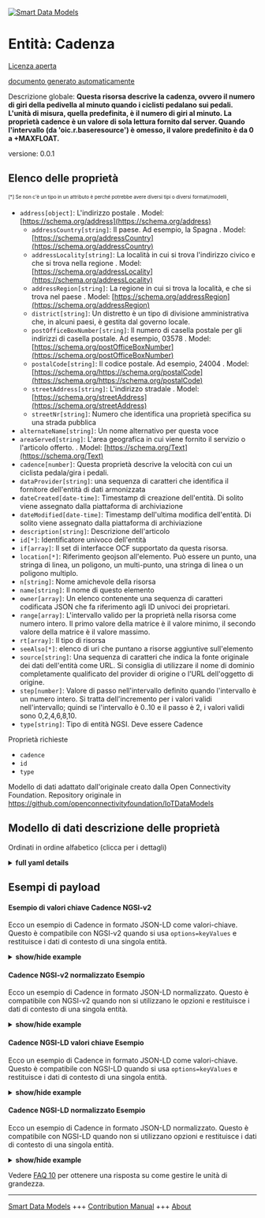 <!-- 10-Header -->  
[![Smart Data Models](https://smartdatamodels.org/wp-content/uploads/2022/01/SmartDataModels_logo.png "Logo")](https://smartdatamodels.org)  
Entità: Cadenza  
===============<!-- /10-Header -->  
<!-- 15-License -->  
[Licenza aperta](https://github.com/smart-data-models//dataModel.OCF/blob/master/Cadence/LICENSE.md)  
[documento generato automaticamente](https://docs.google.com/presentation/d/e/2PACX-1vTs-Ng5dIAwkg91oTTUdt8ua7woBXhPnwavZ0FxgR8BsAI_Ek3C5q97Nd94HS8KhP-r_quD4H0fgyt3/pub?start=false&loop=false&delayms=3000#slide=id.gb715ace035_0_60)  
<!-- /15-License -->  
<!-- 20-Description -->  
Descrizione globale: **Questa risorsa descrive la cadenza, ovvero il numero di giri della pedivella al minuto quando i ciclisti pedalano sui pedali. L'unità di misura, quella predefinita, è il numero di giri al minuto. La proprietà cadence è un valore di sola lettura fornito dal server. Quando l'intervallo (da 'oic.r.baseresource') è omesso, il valore predefinito è da 0 a +MAXFLOAT.**  
versione: 0.0.1  
<!-- /20-Description -->  
<!-- 30-PropertiesList -->  

## Elenco delle proprietà  

<sup><sub>[*] Se non c'è un tipo in un attributo è perché potrebbe avere diversi tipi o diversi formati/modelli</sub></sup>.  
- `address[object]`: L'indirizzo postale  . Model: [https://schema.org/address](https://schema.org/address)	- `addressCountry[string]`: Il paese. Ad esempio, la Spagna  . Model: [https://schema.org/addressCountry](https://schema.org/addressCountry)  
	- `addressLocality[string]`: La località in cui si trova l'indirizzo civico e che si trova nella regione  . Model: [https://schema.org/addressLocality](https://schema.org/addressLocality)  
	- `addressRegion[string]`: La regione in cui si trova la località, e che si trova nel paese  . Model: [https://schema.org/addressRegion](https://schema.org/addressRegion)  
	- `district[string]`: Un distretto è un tipo di divisione amministrativa che, in alcuni paesi, è gestita dal governo locale.    
	- `postOfficeBoxNumber[string]`: Il numero di casella postale per gli indirizzi di casella postale. Ad esempio, 03578  . Model: [https://schema.org/postOfficeBoxNumber](https://schema.org/postOfficeBoxNumber)  
	- `postalCode[string]`: Il codice postale. Ad esempio, 24004  . Model: [https://schema.org/https://schema.org/postalCode](https://schema.org/https://schema.org/postalCode)  
	- `streetAddress[string]`: L'indirizzo stradale  . Model: [https://schema.org/streetAddress](https://schema.org/streetAddress)  
	- `streetNr[string]`: Numero che identifica una proprietà specifica su una strada pubblica    
- `alternateName[string]`: Un nome alternativo per questa voce  - `areaServed[string]`: L'area geografica in cui viene fornito il servizio o l'articolo offerto.  . Model: [https://schema.org/Text](https://schema.org/Text)- `cadence[number]`: Questa proprietà descrive la velocità con cui un ciclista pedala/gira i pedali.  - `dataProvider[string]`: una sequenza di caratteri che identifica il fornitore dell'entità di dati armonizzata  - `dateCreated[date-time]`: Timestamp di creazione dell'entità. Di solito viene assegnato dalla piattaforma di archiviazione  - `dateModified[date-time]`: Timestamp dell'ultima modifica dell'entità. Di solito viene assegnato dalla piattaforma di archiviazione  - `description[string]`: Descrizione dell'articolo  - `id[*]`: Identificatore univoco dell'entità  - `if[array]`: Il set di interfacce OCF supportato da questa risorsa.  - `location[*]`: Riferimento geojson all'elemento. Può essere un punto, una stringa di linea, un poligono, un multi-punto, una stringa di linea o un poligono multiplo.  - `n[string]`: Nome amichevole della risorsa  - `name[string]`: Il nome di questo elemento  - `owner[array]`: Un elenco contenente una sequenza di caratteri codificata JSON che fa riferimento agli ID univoci dei proprietari.  - `range[array]`: L'intervallo valido per la proprietà nella risorsa come numero intero. Il primo valore della matrice è il valore minimo, il secondo valore della matrice è il valore massimo.  - `rt[array]`: Il tipo di risorsa  - `seeAlso[*]`: elenco di uri che puntano a risorse aggiuntive sull'elemento  - `source[string]`: Una sequenza di caratteri che indica la fonte originale dei dati dell'entità come URL. Si consiglia di utilizzare il nome di dominio completamente qualificato del provider di origine o l'URL dell'oggetto di origine.  - `step[number]`: Valore di passo nell'intervallo definito quando l'intervallo è un numero intero.  Si tratta dell'incremento per i valori validi nell'intervallo; quindi se l'intervallo è 0..10 e il passo è 2, i valori validi sono 0,2,4,6,8,10.  - `type[string]`: Tipo di entità NGSI. Deve essere Cadence  <!-- /30-PropertiesList -->  
<!-- 35-RequiredProperties -->  
Proprietà richieste  
- `cadence`  - `id`  - `type`  <!-- /35-RequiredProperties -->  
<!-- 40-RequiredProperties -->  
Modello di dati adattato dall'originale creato dalla Open Connectivity Foundation. Repository originale in https://github.com/openconnectivityfoundation/IoTDataModels  
<!-- /40-RequiredProperties -->  
<!-- 50-DataModelHeader -->  
## Modello di dati descrizione delle proprietà  
Ordinati in ordine alfabetico (clicca per i dettagli)  
<!-- /50-DataModelHeader -->  
<!-- 60-ModelYaml -->  
<details><summary><strong>full yaml details</strong></summary>    
```yaml  
Cadence:    
  description: 'This Resource describes the cadence, which is the number of revolutions of crank per minute when cyclists pedal the pedals. The unit, which is the default unit, is rpm. The cadence Property is a read-only value that is provided by the server. When range (from ''oic.r.baseresource'') is omitted the default is 0 to +MAXFLOAT.'    
  properties:    
    address:    
      description: The mailing address    
      properties:    
        addressCountry:    
          description: 'The country. For example, Spain'    
          type: string    
          x-ngsi:    
            model: https://schema.org/addressCountry    
            type: Property    
        addressLocality:    
          description: 'The locality in which the street address is, and which is in the region'    
          type: string    
          x-ngsi:    
            model: https://schema.org/addressLocality    
            type: Property    
        addressRegion:    
          description: 'The region in which the locality is, and which is in the country'    
          type: string    
          x-ngsi:    
            model: https://schema.org/addressRegion    
            type: Property    
        district:    
          description: 'A district is a type of administrative division that, in some countries, is managed by the local government'    
          type: string    
          x-ngsi:    
            type: Property    
        postOfficeBoxNumber:    
          description: 'The post office box number for PO box addresses. For example, 03578'    
          type: string    
          x-ngsi:    
            model: https://schema.org/postOfficeBoxNumber    
            type: Property    
        postalCode:    
          description: 'The postal code. For example, 24004'    
          type: string    
          x-ngsi:    
            model: https://schema.org/https://schema.org/postalCode    
            type: Property    
        streetAddress:    
          description: The street address    
          type: string    
          x-ngsi:    
            model: https://schema.org/streetAddress    
            type: Property    
        streetNr:    
          description: Number identifying a specific property on a public street    
          type: string    
          x-ngsi:    
            type: Property    
      type: object    
      x-ngsi:    
        model: https://schema.org/address    
        type: Property    
    alternateName:    
      description: An alternative name for this item    
      type: string    
      x-ngsi:    
        type: Property    
    areaServed:    
      description: The geographic area where a service or offered item is provided    
      type: string    
      x-ngsi:    
        model: https://schema.org/Text    
        type: Property    
    cadence:    
      description: This Property describes the rate at which a cyclist is pedalling/turning the pedals    
      minimum: 0    
      readOnly: true    
      type: number    
      x-ngsi:    
        type: Property    
    dataProvider:    
      description: A sequence of characters identifying the provider of the harmonised data entity    
      type: string    
      x-ngsi:    
        type: Property    
    dateCreated:    
      description: Entity creation timestamp. This will usually be allocated by the storage platform    
      format: date-time    
      type: string    
      x-ngsi:    
        type: Property    
    dateModified:    
      description: Timestamp of the last modification of the entity. This will usually be allocated by the storage platform    
      format: date-time    
      type: string    
      x-ngsi:    
        type: Property    
    description:    
      description: A description of this item    
      type: string    
      x-ngsi:    
        type: Property    
    id:    
      anyOf:    
        - description: Identifier format of any NGSI entity    
          maxLength: 256    
          minLength: 1    
          pattern: ^[\w\-\.\{\}\$\+\*\[\]`|~^@!,:\\]+$    
          type: string    
          x-ngsi:    
            type: Property    
        - description: Identifier format of any NGSI entity    
          format: uri    
          type: string    
          x-ngsi:    
            type: Property    
      description: Unique identifier of the entity    
      x-ngsi:    
        type: Property    
    if:    
      description: The OCF Interface set supported by this Resource    
      items:    
        enum:    
          - oic.if.s    
          - oic.if.baseline    
        type: string    
      minItems: 1    
      readOnly: true    
      type: array    
      uniqueItems: true    
      x-ngsi:    
        type: Property    
    location:    
      description: 'Geojson reference to the item. It can be Point, LineString, Polygon, MultiPoint, MultiLineString or MultiPolygon'    
      oneOf:    
        - description: Geojson reference to the item. Point    
          properties:    
            bbox:    
              items:    
                type: number    
              minItems: 4    
              type: array    
            coordinates:    
              items:    
                type: number    
              minItems: 2    
              type: array    
            type:    
              enum:    
                - Point    
              type: string    
          required:    
            - type    
            - coordinates    
          title: GeoJSON Point    
          type: object    
          x-ngsi:    
            type: GeoProperty    
        - description: Geojson reference to the item. LineString    
          properties:    
            bbox:    
              items:    
                type: number    
              minItems: 4    
              type: array    
            coordinates:    
              items:    
                items:    
                  type: number    
                minItems: 2    
                type: array    
              minItems: 2    
              type: array    
            type:    
              enum:    
                - LineString    
              type: string    
          required:    
            - type    
            - coordinates    
          title: GeoJSON LineString    
          type: object    
          x-ngsi:    
            type: GeoProperty    
        - description: Geojson reference to the item. Polygon    
          properties:    
            bbox:    
              items:    
                type: number    
              minItems: 4    
              type: array    
            coordinates:    
              items:    
                items:    
                  items:    
                    type: number    
                  minItems: 2    
                  type: array    
                minItems: 4    
                type: array    
              type: array    
            type:    
              enum:    
                - Polygon    
              type: string    
          required:    
            - type    
            - coordinates    
          title: GeoJSON Polygon    
          type: object    
          x-ngsi:    
            type: GeoProperty    
        - description: Geojson reference to the item. MultiPoint    
          properties:    
            bbox:    
              items:    
                type: number    
              minItems: 4    
              type: array    
            coordinates:    
              items:    
                items:    
                  type: number    
                minItems: 2    
                type: array    
              type: array    
            type:    
              enum:    
                - MultiPoint    
              type: string    
          required:    
            - type    
            - coordinates    
          title: GeoJSON MultiPoint    
          type: object    
          x-ngsi:    
            type: GeoProperty    
        - description: Geojson reference to the item. MultiLineString    
          properties:    
            bbox:    
              items:    
                type: number    
              minItems: 4    
              type: array    
            coordinates:    
              items:    
                items:    
                  items:    
                    type: number    
                  minItems: 2    
                  type: array    
                minItems: 2    
                type: array    
              type: array    
            type:    
              enum:    
                - MultiLineString    
              type: string    
          required:    
            - type    
            - coordinates    
          title: GeoJSON MultiLineString    
          type: object    
          x-ngsi:    
            type: GeoProperty    
        - description: Geojson reference to the item. MultiLineString    
          properties:    
            bbox:    
              items:    
                type: number    
              minItems: 4    
              type: array    
            coordinates:    
              items:    
                items:    
                  items:    
                    items:    
                      type: number    
                    minItems: 2    
                    type: array    
                  minItems: 4    
                  type: array    
                type: array    
              type: array    
            type:    
              enum:    
                - MultiPolygon    
              type: string    
          required:    
            - type    
            - coordinates    
          title: GeoJSON MultiPolygon    
          type: object    
          x-ngsi:    
            type: GeoProperty    
      x-ngsi:    
        type: GeoProperty    
    n:    
      description: Friendly name of the Resource    
      maxLength: 64    
      readOnly: true    
      type: string    
      x-ngsi:    
        type: Property    
    name:    
      description: The name of this item    
      type: string    
      x-ngsi:    
        type: Property    
    owner:    
      description: A List containing a JSON encoded sequence of characters referencing the unique Ids of the owner(s)    
      items:    
        anyOf:    
          - description: Identifier format of any NGSI entity    
            maxLength: 256    
            minLength: 1    
            pattern: ^[\w\-\.\{\}\$\+\*\[\]`|~^@!,:\\]+$    
            type: string    
            x-ngsi:    
              type: Property    
          - description: Identifier format of any NGSI entity    
            format: uri    
            type: string    
            x-ngsi:    
              type: Property    
        description: Unique identifier of the entity    
        x-ngsi:    
          type: Property    
      type: array    
      x-ngsi:    
        type: Property    
    range:    
      description: 'The valid range for the Property in the Resource as an integer. The first value in the array is the minimum value, the second value in the array is the maximum value'    
      items:    
        type: integer    
      maxItems: 2    
      minItems: 2    
      readOnly: true    
      type: array    
      x-ngsi:    
        type: Property    
    rt:    
      description: The Resource Type    
      items:    
        enum:    
          - oic.r.cadence    
        type: string    
      minItems: 1    
      readOnly: true    
      type: array    
      uniqueItems: true    
      x-ngsi:    
        type: Property    
    seeAlso:    
      description: list of uri pointing to additional resources about the item    
      oneOf:    
        - items:    
            format: uri    
            type: string    
          minItems: 1    
          type: array    
        - format: uri    
          type: string    
      x-ngsi:    
        type: Property    
    source:    
      description: 'A sequence of characters giving the original source of the entity data as a URL. Recommended to be the fully qualified domain name of the source provider, or the URL to the source object'    
      type: string    
      x-ngsi:    
        type: Property    
    step:    
      description: 'Step value across the defined range when the range is an integer.  This is the increment for valid values across the range; so if range is 0..10 and step is 2 then valid values are 0,2,4,6,8,10'    
      readOnly: true    
      type: number    
      x-ngsi:    
        type: Property    
    type:    
      description: NGSI entity type. It has to be Cadence    
      enum:    
        - Cadence    
      type: string    
      x-ngsi:    
        type: Property    
  required:    
    - cadence    
    - id    
    - type    
  type: object    
  x-derived-from: https://raw.githubusercontent.com/openconnectivityfoundation/IoTDataModels/master/Cadence.swagger.json    
  x-disclaimer: 'Redistribution and use in source and binary forms, with or without modification, are permitted  provided that the license conditions are met. Copyleft (c) 2022 Contributors to Smart Data Models Program'    
  x-license-url: https://github.com/smart-data-models/dataModel.OCF/blob/master/Cadence/LICENSE.md    
  x-model-schema: https://smart-data-models.github.io/dataModel.OCF/Cadence/schema.json    
  x-model-tags: OCF    
  x-version: 0.0.1    
```  
</details>    
<!-- /60-ModelYaml -->  
<!-- 70-MiddleNotes -->  
<!-- /70-MiddleNotes -->  
<!-- 80-Examples -->  
## Esempi di payload  
#### Esempio di valori chiave Cadence NGSI-v2  
Ecco un esempio di Cadence in formato JSON-LD come valori-chiave. Questo è compatibile con NGSI-v2 quando si usa `options=keyValues` e restituisce i dati di contesto di una singola entità.  
<details><summary><strong>show/hide example</strong></summary>    
```json  
{  
    "id": "urn:ngsi-ld:Cadence:id:TPHF:03053239",  
    "dateCreated": "1978-01-30T19:52:56Z",  
    "dateModified": "1983-06-21T10:31:38Z",  
    "source": "On visit act fact of good difference radio. Wom",  
    "name": "Truth table real fall. Light us trip class too skin win. Capital family knowledge cause year.",  
    "alternateName": "Friend group responsibility democratic similar plan ok ahead. Rate hundred trial amount population air appear. Reduce bar stock.",  
    "description": "Agree kitchen human available job toward Democrat operation.",  
    "dataProvider": "Would",  
    "owner": [  
        "urn:ngsi-ld:Cadence:items:HVXJ:51284952",  
        "urn:ngsi-ld:Cadence:items:CKFD:65641415"  
    ],  
    "seeAlso": [  
        "urn:ngsi-ld:Cadence:items:TRMB:82747414"  
    ],  
    "location": {  
        "type": "Point",  
        "coordinates": [  
            -2.589504,  
            -25.845441  
        ]  
    },  
    "address": {  
        "streetAddress": "Position body well. Suddenly garden trade politics gas institution against. Soon level there able",  
        "addressLocality": "Throughout report always later wide center morning.",  
        "addressRegion": "Administration modern impact skill computer police. Wife",  
        "addressCountry": "Edge data main magazine. Hair region medical attention program real culture. Lawyer set thousand human me their.",  
        "postalCode": "Individual cell away owner. Beat nature someone. This music unit view recognize face.",  
        "postOfficeBoxNumber": "Institut",  
        "streetNr": "Usually war evidence. School science small i",  
        "district": "Rich hold choose sense "  
    },  
    "areaServed": "Weight network meet property. Security present read on charge. Career heart yeah general so.",  
    "cadence": 864,  
    "rt": [  
        "oic.r.cadence"  
    ],  
    "n": "Else memory if. Whose",  
    "if": [  
        "oic.if.s"  
    ],  
    "range": [  
        864,  
        864  
    ],  
    "step": 864,  
    "type": "Cadence"  
}  
```  
</details>  
#### Cadence NGSI-v2 normalizzato Esempio  
Ecco un esempio di Cadence in formato JSON-LD normalizzato. Questo è compatibile con NGSI-v2 quando non si utilizzano le opzioni e restituisce i dati di contesto di una singola entità.  
<details><summary><strong>show/hide example</strong></summary>    
```json  
{  
    "id": "urn:ngsi-ld:Cadence:id:TPHF:03053239",  
    "dateCreated": {  
        "type": "DateTime",  
        "value": "1978-01-30T19:52:56Z"  
    },  
    "dateModified": {  
        "type": "DateTime",  
        "value": "1983-06-21T10:31:38Z"  
    },  
    "source": {  
        "type": "Text",  
        "value": "On visit act fact of good difference radio. Wom"  
    },  
    "name": {  
        "type": "Text",  
        "value": "Truth table real fall. Light us trip class too skin win. Capital family knowledge cause year."  
    },  
    "alternateName": {  
        "type": "Text",  
        "value": "Friend group responsibility democratic similar plan ok ahead. Rate hundred trial amount population air appear. Reduce bar stock."  
    },  
    "description": {  
        "type": "Text",  
        "value": "Agree kitchen human available job toward Democrat operation."  
    },  
    "dataProvider": {  
        "type": "Text",  
        "value": "Would"  
    },  
    "owner": {  
        "type": "StructuredValue",  
        "value": [  
            "urn:ngsi-ld:Cadence:items:HVXJ:51284952",  
            "urn:ngsi-ld:Cadence:items:CKFD:65641415"  
        ]  
    },  
    "seeAlso": {  
        "type": "StructuredValue",  
        "value": [  
            "urn:ngsi-ld:Cadence:items:TRMB:82747414"  
        ]  
    },  
    "location": {  
        "type": "geo:json",  
        "value": {  
            "type": "Point",  
            "coordinates": [  
                -2.589504,  
                -25.845441  
            ]  
        }  
    },  
    "address": {  
        "type": "StructuredValue",  
        "value": {  
            "streetAddress": "Position body well. Suddenly garden trade politics gas institution against. Soon level there able",  
            "addressLocality": "Throughout report always later wide center morning.",  
            "addressRegion": "Administration modern impact skill computer police. Wife",  
            "addressCountry": "Edge data main magazine. Hair region medical attention program real culture. Lawyer set thousand human me their.",  
            "postalCode": "Individual cell away owner. Beat nature someone. This music unit view recognize face.",  
            "postOfficeBoxNumber": "Institut",  
            "streetNr": "Usually war evidence. School science small i",  
            "district": "Rich hold choose sense "  
        }  
    },  
    "areaServed": {  
        "type": "Text",  
        "value": "Weight network meet property. Security present read on charge. Career heart yeah general so."  
    },  
    "cadence": {  
        "type": "Number",  
        "value": 864  
    },  
    "rt": {  
        "type": "StructuredValue",  
        "value": [  
            "oic.r.cadence"  
        ]  
    },  
    "n": {  
        "type": "Text",  
        "value": "Else memory if. Whose"  
    },  
    "if": {  
        "type": "StructuredValue",  
        "value": [  
            "oic.if.s"  
        ]  
    },  
    "range": {  
        "type": "StructuredValue",  
        "value": [  
            864,  
            864  
        ]  
    },  
    "step": {  
        "type": "Number",  
        "value": 864  
    },  
    "type": "Cadence"  
}  
```  
</details>  
#### Cadence NGSI-LD valori chiave Esempio  
Ecco un esempio di Cadence in formato JSON-LD come valori-chiave. Questo è compatibile con NGSI-LD quando si usa `options=keyValues` e restituisce i dati di contesto di una singola entità.  
<details><summary><strong>show/hide example</strong></summary>    
```json  
{  
    "id": "urn:ngsi-ld:Cadence:id:TPHF:03053239",  
    "dateCreated": "1978-01-30T19:52:56Z",  
    "dateModified": "1983-06-21T10:31:38Z",  
    "source": "On visit act fact of good difference radio. Wom",  
    "name": "Truth table real fall. Light us trip class too skin win. Capital family knowledge cause year.",  
    "alternateName": "Friend group responsibility democratic similar plan ok ahead. Rate hundred trial amount population air appear. Reduce bar stock.",  
    "description": "Agree kitchen human available job toward Democrat operation.",  
    "dataProvider": "Would",  
    "owner": [  
        "urn:ngsi-ld:Cadence:items:HVXJ:51284952",  
        "urn:ngsi-ld:Cadence:items:CKFD:65641415"  
    ],  
    "seeAlso": [  
        "urn:ngsi-ld:Cadence:items:TRMB:82747414"  
    ],  
    "location": {  
        "type": "Point",  
        "coordinates": [  
            -2.589504,  
            -25.845441  
        ]  
    },  
    "address": {  
        "streetAddress": "Position body well. Suddenly garden trade politics gas institution against. Soon level there able",  
        "addressLocality": "Throughout report always later wide center morning.",  
        "addressRegion": "Administration modern impact skill computer police. Wife",  
        "addressCountry": "Edge data main magazine. Hair region medical attention program real culture. Lawyer set thousand human me their.",  
        "postalCode": "Individual cell away owner. Beat nature someone. This music unit view recognize face.",  
        "postOfficeBoxNumber": "Institut",  
        "streetNr": "Usually war evidence. School science small i",  
        "district": "Rich hold choose sense "  
    },  
    "areaServed": "Weight network meet property. Security present read on charge. Career heart yeah general so.",  
    "cadence": 864,  
    "rt": [  
        "oic.r.cadence"  
    ],  
    "n": "Else memory if. Whose",  
    "if": [  
        "oic.if.s"  
    ],  
    "range": [  
        864,  
        864  
    ],  
    "step": 864,  
    "type": "Cadence",  
    "@context": [  
        "https://smartdatamodels.org/context.jsonld"  
    ]  
}  
```  
</details>  
#### Cadence NGSI-LD normalizzato Esempio  
Ecco un esempio di Cadence in formato JSON-LD normalizzato. Questo è compatibile con NGSI-LD quando non si utilizzano opzioni e restituisce i dati di contesto di una singola entità.  
<details><summary><strong>show/hide example</strong></summary>    
```json  
{  
    "id": "urn:ngsi-ld:Cadence:id:TPHF:03053239",  
    "dateCreated": {  
        "type": "Property",  
        "value": {  
            "@type": "DateTime",  
            "@value": "1978-01-30T19:52:56Z"  
        }  
    },  
    "dateModified": {  
        "type": "Property",  
        "value": {  
            "@type": "DateTime",  
            "@value": "1983-06-21T10:31:38Z"  
        }  
    },  
    "source": {  
        "type": "Property",  
        "value": "On visit act fact of good difference radio. Wom"  
    },  
    "name": {  
        "type": "Property",  
        "value": "Truth table real fall. Light us trip class too skin win. Capital family knowledge cause year."  
    },  
    "alternateName": {  
        "type": "Property",  
        "value": "Friend group responsibility democratic similar plan ok ahead. Rate hundred trial amount population air appear. Reduce bar stock."  
    },  
    "description": {  
        "type": "Property",  
        "value": "Agree kitchen human available job toward Democrat operation."  
    },  
    "dataProvider": {  
        "type": "Property",  
        "value": "Would"  
    },  
    "owner": {  
        "type": "Property",  
        "value": [  
            "urn:ngsi-ld:Cadence:items:HVXJ:51284952",  
            "urn:ngsi-ld:Cadence:items:CKFD:65641415"  
        ]  
    },  
    "seeAlso": {  
        "type": "Property",  
        "value": [  
            "urn:ngsi-ld:Cadence:items:TRMB:82747414"  
        ]  
    },  
    "location": {  
        "type": "GeoProperty",  
        "value": {  
            "type": "Point",  
            "coordinates": [  
                -2.589504,  
                -25.845441  
            ]  
        }  
    },  
    "address": {  
        "type": "Property",  
        "value": {  
            "streetAddress": "Position body well. Suddenly garden trade politics gas institution against. Soon level there able",  
            "addressLocality": "Throughout report always later wide center morning.",  
            "addressRegion": "Administration modern impact skill computer police. Wife",  
            "addressCountry": "Edge data main magazine. Hair region medical attention program real culture. Lawyer set thousand human me their.",  
            "postalCode": "Individual cell away owner. Beat nature someone. This music unit view recognize face.",  
            "postOfficeBoxNumber": "Institut",  
            "streetNr": "Usually war evidence. School science small i",  
            "district": "Rich hold choose sense "  
        }  
    },  
    "areaServed": {  
        "type": "Property",  
        "value": "Weight network meet property. Security present read on charge. Career heart yeah general so."  
    },  
    "cadence": {  
        "type": "Property",  
        "value": 864  
    },  
    "rt": {  
        "type": "Property",  
        "value": [  
            "oic.r.cadence"  
        ]  
    },  
    "n": {  
        "type": "Property",  
        "value": "Else memory if. Whose"  
    },  
    "if": {  
        "type": "Property",  
        "value": [  
            "oic.if.s"  
        ]  
    },  
    "range": {  
        "type": "Property",  
        "value": [  
            864,  
            864  
        ]  
    },  
    "step": {  
        "type": "Property",  
        "value": 864  
    },  
    "type": "Cadence",  
    "@context": [  
        "https://smartdatamodels.org/context.jsonld"  
    ]  
}  
```  
</details><!-- /80-Examples -->  
<!-- 90-FooterNotes -->  
<!-- /90-FooterNotes -->  
<!-- 95-Units -->  
Vedere [FAQ 10](https://smartdatamodels.org/index.php/faqs/) per ottenere una risposta su come gestire le unità di grandezza.  
<!-- /95-Units -->  
<!-- 97-LastFooter -->  
---  
[Smart Data Models](https://smartdatamodels.org) +++ [Contribution Manual](https://bit.ly/contribution_manual) +++ [About](https://bit.ly/Introduction_SDM)<!-- /97-LastFooter -->  
